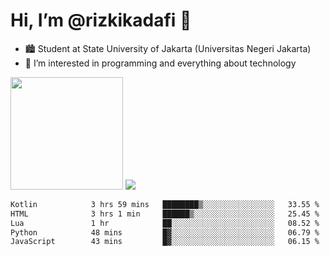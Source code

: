 # Hi, I’m @rizkikadafi 👋
- 🏙 Student at State University of Jakarta (Universitas Negeri Jakarta)
- 👀 I’m interested in programming and everything about technology
<img height="180em" src="https://github-readme-stats.vercel.app/api?username=rizkikadafi&show_icons=true&hide_border=true&&count_private=true&include_all_commits=true" />
<img src="https://github-readme-stats.vercel.app/api/top-langs/?username=rizkikadafi&show_icons=true&hide_border=true&&count_private=true&include_all_commits=true" />

<!--START_SECTION:waka-->

```txt
Kotlin            3 hrs 59 mins   ████████▒░░░░░░░░░░░░░░░░   33.55 %
HTML              3 hrs 1 min     ██████▒░░░░░░░░░░░░░░░░░░   25.45 %
Lua               1 hr            ██░░░░░░░░░░░░░░░░░░░░░░░   08.52 %
Python            48 mins         █▓░░░░░░░░░░░░░░░░░░░░░░░   06.79 %
JavaScript        43 mins         █▓░░░░░░░░░░░░░░░░░░░░░░░   06.15 %
```

<!--END_SECTION:waka-->

<!---
rizkikadafi/rizkikadafi is a ✨ special ✨ repository because its `README.md` (this file) appears on your GitHub profile.
You can click the Preview link to take a look at your changes.
--->
